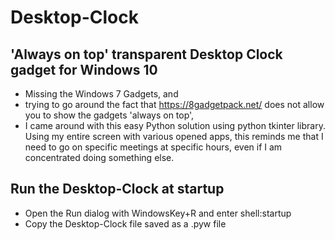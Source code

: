 # Desktop-Clock

## 'Always on top' transparent Desktop Clock gadget for Windows 10

* Missing the Windows 7 Gadgets, and 
* trying to go around the fact that https://8gadgetpack.net/ does not allow you to show the gadgets 'always on top', 
* I came around with this easy Python solution using python tkinter library. Using my entire screen with various opened apps, this reminds me that I need to go on specific meetings at specific hours, even if I am concentrated doing something else.

## Run the Desktop-Clock at startup

* Open the Run dialog with WindowsKey+R and enter shell:startup
* Copy the Desktop-Clock file saved as a .pyw file
